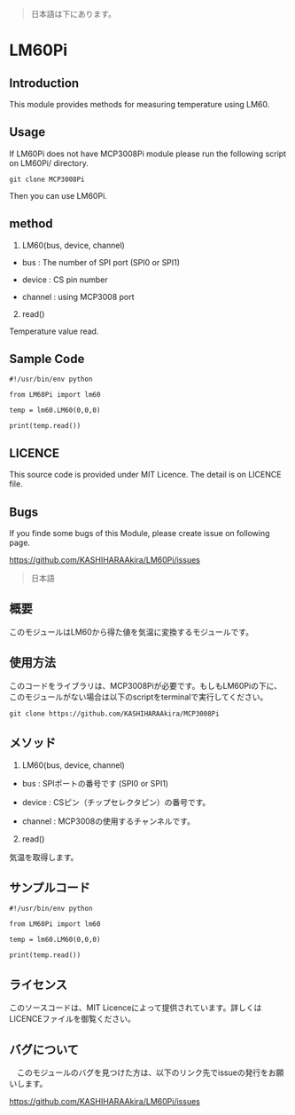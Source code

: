 >日本語は下にあります。
# LM60Pi
## Introduction
  This module provides methods for measuring temperature using LM60.

## Usage
  If LM60Pi does not have MCP3008Pi module please run the following script on LM60Pi/ directory.

```
git clone MCP3008Pi
```

  Then you can use LM60Pi.

## method

1. LM60(bus, device, channel)

 - bus : The number of SPI port (SPI0 or SPI1)

 - device : CS pin number
 
 - channel : using MCP3008 port

2. read()

  Temperature value read.


## Sample Code

```
#!/usr/bin/env python

from LM60Pi import lm60

temp = lm60.LM60(0,0,0)

print(temp.read())
``` 

## LICENCE
  This source code is provided under MIT Licence. The detail is on LICENCE file.

## Bugs
  If you finde some bugs of this Module, please create issue on following page.

  https://github.com/KASHIHARAAkira/LM60Pi/issues


>日本語
## 概要
  このモジュールはLM60から得た値を気温に変換するモジュールです。

## 使用方法
  このコードをライブラリは、MCP3008Piが必要です。もしもLM60Piの下に、このモジュールがない場合は以下のscriptをterminalで実行してください。

```
git clone https://github.com/KASHIHARAAkira/MCP3008Pi
```

## メソッド

1. LM60(bus, device, channel)

  - bus : SPIポートの番号です (SPI0 or SPI1)

  - device : CSピン（チップセレクタピン）の番号です。

  - channel : MCP3008の使用するチャンネルです。

2. read()

  気温を取得します。


## サンプルコード

```
#!/usr/bin/env python

from LM60Pi import lm60

temp = lm60.LM60(0,0,0)

print(temp.read())
``` 

## ライセンス
  このソースコードは、MIT Licenceによって提供されています。詳しくはLICENCEファイルを御覧ください。

## バグについて
　このモジュールのバグを見つけた方は、以下のリンク先でissueの発行をお願いします。

  https://github.com/KASHIHARAAkira/LM60Pi/issues